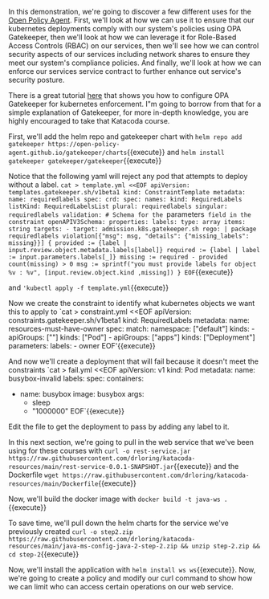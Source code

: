 In this demonstration, we're going to discover a few different uses for the [Open Policy Agent](https://www.openpolicyagent.org/).  First, we'll look at how we can use it to ensure that our kubernetes deployments comply with our system's policies using OPA Gatekeeper, then we'll look at how we can leverage it for Role-Based Access Controls (RBAC) on our services, then we'll see how we can control security aspects of our services including network shares to ensure they meet our system's compliance policies.  And finally, we'll look at how we can enforce our services service contract to further enhance out service's security posture.

There is a great tutorial [here](https://katacoda.com/austinheiman/scenarios/open-policy-agent-gatekeeper-editor) that shows you how to configure OPA Gatekeeper for kubernetes enforcement.  I"m going to borrow from that for a simple explanation of Gatekeeper, for more in-depth knowledge, you are highly encouraged to take that Katacoda course.

First, we'll add the helm repo and gatekeeper chart with `helm repo add gatekeeper https://open-policy-agent.github.io/gatekeeper/charts`{{execute}} and `helm install gatekeeper gatekeeper/gatekeeper`{{execute}}

Notice that the following yaml will reject any pod that attempts to deploy without a label.
`cat > template.yml <<EOF
apiVersion: templates.gatekeeper.sh/v1beta1
kind: ConstraintTemplate
metadata:
  name: requiredlabels
spec:
  crd:
    spec:
      names:
        kind: RequiredLabels
        listKind: RequiredLabelsList
        plural: requiredlabels
        singular: requiredlabels
      validation:
        # Schema for the `parameters` field in the constraint
        openAPIV3Schema:
          properties:
            labels:
              type: array
              items: string
  targets:
    - target: admission.k8s.gatekeeper.sh
      rego: |
        package requiredlabels
        violation[{"msg": msg, "details": {"missing_labels": missing}}] {
          provided := {label | input.review.object.metadata.labels[label]}
          required := {label | label := input.parameters.labels[_]}
          missing := required - provided
          count(missing) > 0
          msg := sprintf("you must provide labels for object %v : %v", [input.review.object.kind ,missing])
        }
EOF`{{execute}}

and `'kubectl apply -f template.yml`{{execute}}

Now we create the constraint to identify what kubernetes objects we want this to apply to
`cat > constraint.yml <<EOF
apiVersion: constraints.gatekeeper.sh/v1beta1
kind: RequiredLabels
metadata:
  name: resources-must-have-owner
spec:
  match:
    namespace: ["default"]
    kinds:
    - apiGroups: [""]
      kinds: ["Pod"]
    - apiGroups: ["apps"]
      kinds: ["Deployment"]
  parameters:
    labels:
      - owner
EOF'{{execute}}

And now we'll create a deployment that will fail because it doesn't meet the constraints
`cat > fail.yml <<EOF
apiVersion: v1
kind: Pod
metadata:
  name: busybox-invalid
  labels:
spec:
  containers:
  - name: busybox
    image: busybox
    args:
      - sleep
      - "1000000"
EOF`{{execute}}

Edit the file to get the deployment to pass by adding any label to it.

In this next section, we're going to pull in the web service that we've been using for these courses with `curl -o rest-service.jar https://raw.githubusercontent.com/drloring/katacoda-resources/main/rest-service-0.0.1-SNAPSHOT.jar`{{execute}} and the Dockerfile `wget https://raw.githubusercontent.com/drloring/katacoda-resources/main/Dockerfile`{{execute}}

Now, we'll build the docker image with `docker build -t java-ws .`{{execute}}

To save time, we'll pull down the helm charts for the service we've previously created `curl -o step2.zip https://raw.githubusercontent.com/drloring/katacoda-resources/main/java-ms-config-java-2-step-2.zip && unzip step-2.zip && cd step-2`{{execute}}
  
Now, we'll install the application with `helm install ws ws`{{execute}}.  Now, we're going to create a policy and modify our curl command to show how we can limit who can access certain operations on our web service.
 
